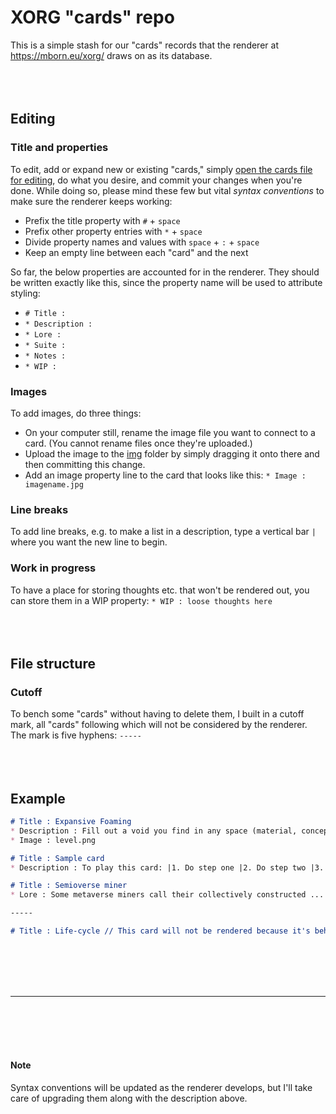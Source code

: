 # XORG "cards" repo

This is a simple stash for our "cards" records that the renderer at https://mborn.eu/xorg/ draws on as its database.
<br/>
<br/>
<br/>
<br/>

## Editing
### Title and properties
To edit, add or expand new or existing "cards," simply [open the cards file for editing](https://github.com/XORGanon/cards/edit/main/cards), do what you desire, and commit your changes when you're done. While doing so, please mind these few but vital _syntax conventions_ to make sure the renderer keeps working:

* Prefix the title property with `#` + `space`
* Prefix other property entries with `*` + `space`
* Divide property names and values with `space` + `:` + `space`
* Keep an empty line between each "card" and the next

So far, the below properties are accounted for in the renderer. They should be written exactly like this, since the property name will be used to attribute styling:
* `# Title : `
* `* Description : `
* `* Lore : `
* `* Suite : `
* `* Notes : `
* `* WIP : `

### Images
To add images, do three things:

* On your computer still, rename the image file you want to connect to a card. (You cannot rename files once they're uploaded.)
* Upload the image to the [img](https://github.com/XORGanon/cards/tree/main/img) folder by simply dragging it onto there and then committing this change.
* Add an image property line to the card that looks like this: `* Image : imagename.jpg`

### Line breaks
To add line breaks, e.g. to make a list in a description, type a vertical bar `|` where you want the new line to begin.

### Work in progress
To have a place for storing thoughts etc. that won't be rendered out, you can store them in a WIP property: `* WIP : loose thoughts here`
<br/>
<br/>
<br/>
<br/>

## File structure

### Cutoff
To bench some "cards" without having to delete them, I built in a cutoff mark, all "cards" following which will not be considered by the renderer. The mark is five hyphens: `-----`
<br/>
<br/>
<br/>
<br/>

## Example
```md
# Title : Expansive Foaming
* Description : Fill out a void you find in any space (material, conceptual, ...
* Image : level.png

# Title : Sample card
* Description : To play this card: |1. Do step one |2. Do step two |3. Do step three

# Title : Semioverse miner
* Lore : Some metaverse miners call their collectively constructed ...

-----

# Title : Life-cycle // This card will not be rendered because it's behind the cutoff mark
```
<br/>
<br/>
<br/>
<br/>

---
<br/>
<br/>
<br/>
<br/>

#### Note
Syntax conventions will be updated as the renderer develops, but I'll take care of upgrading them along with the description above.


